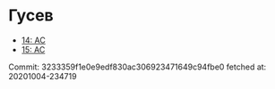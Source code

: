 # Гусев
- [14: AC](14.md)
- [15: AC](15.md)

Commit: 3233359f1e0e9edf830ac306923471649c94fbe0
 fetched at: 20201004-234719
